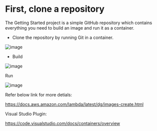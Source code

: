 # First, clone a repository
The Getting Started project is a simple GitHub repository which contains everything you need to build an image and run it as a container.

* Clone the repository by running Git in a container.

![image](https://user-images.githubusercontent.com/17270996/154272091-e70e1684-1dd5-4517-93f8-59e1eb149a16.png)

* Build

![image](https://user-images.githubusercontent.com/17270996/154272245-bbf87463-c3ff-422c-ab6f-dea5f8f0025c.png)

Run

![image](https://user-images.githubusercontent.com/17270996/154272476-fc67ee40-c97c-44d7-9635-5a77dc41c6e9.png)

Refer below link for more detials:

https://docs.aws.amazon.com/lambda/latest/dg/images-create.html

Visual Studio Plugin:

https://code.visualstudio.com/docs/containers/overview


